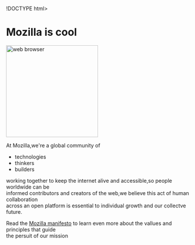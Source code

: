 !DOCTYPE html>
<html lang="en">
<head>
  <meta charset="UTF-8">
  <meta name="viewport" content="width=device-width, initial-scale=1.0">
  <title>assignment 1</title>
</head>
<body>
  <h1>Mozilla is cool </h1>
  <img style="width: 250px;" src="https://upload.wikimedia.org/wikipedia/commons/8/84/Mozilla_Firefox_3.5_logo.png" alt="web browser ">
  <p>At Mozilla,we're a global community of</p>
  <ul><li>technologies</li><li>thinkers</li><li>builders</li></ul>
  <p>working together to keep the internet alive and accessible,so people worldwide can be <br>informed contributors and creators of the web,we believe this act of human collaboration<br>across an open platform is essential to individual growth and our collectve future.</p>

  <p>Read the <a href="">Mozilla manifesto</a> to learn even more about the vallues and principles that guide<br>the persuit of our mission</p>
</body>
</html>

